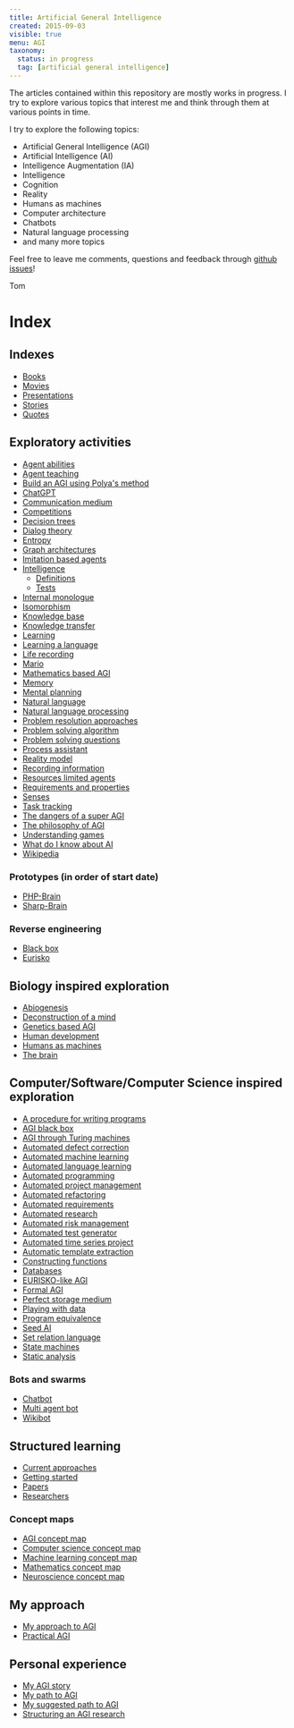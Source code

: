 ```yaml
---
title: Artificial General Intelligence
created: 2015-09-03
visible: true
menu: AGI
taxonomy:
  status: in progress
  tag: [artificial general intelligence]
---
```


The articles contained within this repository are mostly works in progress. I try to explore various topics that interest me and think through them at various points in time.

I try to explore the following topics:

* Artificial General Intelligence (AGI)
* Artificial Intelligence (AI)
* Intelligence Augmentation (IA)
* Intelligence
* Cognition
* Reality
* Humans as machines
* Computer architecture
* Chatbots
* Natural language processing
* and many more topics

Feel free to leave me comments, questions and feedback through [github issues](https://github.com/tomzx/blog.tomrochette.com-content/issues)!

Tom

# Index
## Indexes
* [Books](books/article.md)
* [Movies](movies/article.md)
* [Presentations](presentations/article.md)
* [Stories](stories/article.md)
* [Quotes](quotes/article.md)

## Exploratory activities
* [Agent abilities](agent-abilities/article.md)
* [Agent teaching](agent-teaching/article.md)
* [Build an AGI using Polya's method](build-an-agi-using-polya-method/article.md)
* [ChatGPT](chatgpt/article.md)
* [Communication medium](communication-medium/article.md)
* [Competitions](competitions/article.md)
* [Decision trees](https://github.com/tomzx/decision-trees)
* [Dialog theory](dialog-theory/article.md)
* [Entropy](entropy/article.md)
* [Graph architectures](graph-architectures/article.md)
* [Imitation based agents](imitation-based-agents/article.md)
* [Intelligence](intelligence/article.md)
	* [Definitions](intelligence/definitions/article.md)
	* [Tests](intelligence/tests/article.md)
* [Internal monologue](internal-monologue/article.md)
* [Isomorphism](isomorphism/article.md)
* [Knowledge base](knowledge-base/article.md)
* [Knowledge transfer](knowledge-transfer/article.md)
* [Learning](learning/article.md)
* [Learning a language](learning-a-language/article.md)
* [Life recording](life-recording/article.md)
* [Mario](mario/article.md)
* [Mathematics based AGI](mathematics-based-agi/article.md)
* [Memory](memory/article.md)
* [Mental planning](mental-planning/article.md)
* [Natural language](natural-language/article.md)
* [Natural language processing](natural-language-processing/article.md)
* [Problem resolution approaches](problem-resolution-approaches/article.md)
* [Problem solving algorithm](problem-solving-algorithm/article.md)
* [Problem solving questions](problem-solving-questions/article.md)
* [Process assistant](process-assistant/article.md)
* [Reality model](reality-model/article.md)
* [Recording information](recording-information/article.md)
* [Resources limited agents](resources-limited-agents/article.md)
* [Requirements and properties](requirements-and-properties/article.md)
* [Senses](senses/article.md)
* [Task tracking](task-tracking/article.md)
* [The dangers of a super AGI](the-dangers-of-a-super-agi/article.md)
* [The philosophy of AGI](the-philosophy-of-agi/article.md)
* [Understanding games](understanding-games/article.md)
* [What do I know about AI](what-do-i-know-about-ai/article.md)
* [Wikipedia](wikipedia/article.md)

### Prototypes (in order of start date)
* [PHP-Brain](prototypes/php-brain/article.md)
* [Sharp-Brain](prototypes/sharp-brain/article.md)

### Reverse engineering
* [Black box](reverse-engineering/black-box/article.md)
* [Eurisko](reverse-engineering/eurisko/article.md)

## Biology inspired exploration
* [Abiogenesis](abiogenesis/article.md)
* [Deconstruction of a mind](deconstruction-of-a-mind/article.md)
* [Genetics based AGI](genetics-based-agi/article.md)
* [Human development](human-development/article.md)
* [Humans as machines](humans-as-machines/article.md)
* [The brain](the-brain/article.md)

## Computer/Software/Computer Science inspired exploration
* [A procedure for writing programs](a-procedure-for-writing-programs/article.md)
* [AGI black box](agi-black-box/article.md)
* [AGI through Turing machines](agi-through-turing-machines/article.md)
* [Automated defect correction](automated-defect-correction/article.md)
* [Automated machine learning](automated-machine-learning/article.md)
* [Automated language learning](automated-language-learning/article.md)
* [Automated programming](automated-programming/article.md)
* [Automated project management](automated-project-management/article.md)
* [Automated refactoring](automated-refactoring/article.md)
* [Automated requirements](automated-requirements/article.md)
* [Automated research](automated-research/article.md)
* [Automated risk management](automated-risk-management/article.md)
* [Automated test generator](automated-test-generator/article.md)
* [Automated time series project](automated-time-series-project/article.md)
* [Automatic template extraction](automatic-template-extraction/article.md)
* [Constructing functions](constructing-functions/article.md)
* [Databases](databases/article.md)
* [EURISKO-like AGI](eurisko-like-agi/article.md)
* [Formal AGI](formal-agi/article.md)
* [Perfect storage medium](perfect-storage-medium/article.md)
* [Playing with data](playing-with-data/article.md)
* [Program equivalence](program-equivalence/article.md)
* [Seed AI](seed-ai/article.md)
* [Set relation language](set-relation-language/article.md)
* [State machines](state-machines/article.md)
* [Static analysis](static-analysis/article.md)

### Bots and swarms
* [Chatbot](chatbot/article.md)
* [Multi agent bot](multi-agent-bot/article.md)
* [Wikibot](wikibot/article.md)

## Structured learning
* [Current approaches](current-approaches/article.md)
* [Getting started](getting-started/article.md)
* [Papers](papers/article.md)
* [Researchers](researchers/article.md)

### Concept maps
* [AGI concept map](https://github.com/tomzx/agi-concept-map)
* [Computer science concept map](https://github.com/tomzx/computer-science-concept-map)
* [Machine learning concept map](https://github.com/tomzx/machine-learning-concept-map)
* [Mathematics concept map](https://github.com/tomzx/mathematics-concept-map)
* [Neuroscience concept map](https://github.com/tomzx/neuroscience-concept-map)

## My approach
* [My approach to AGI](my-approach-to-agi/article.md)
* [Practical AGI](practical-agi/article.md)

## Personal experience
* [My AGI story](my-agi-story/article.md)
* [My path to AGI](my-path-to-agi/article.md)
* [My suggested path to AGI](my-suggested-path-to-agi/article.md)
* [Structuring an AGI research](structuring-an-agi-research/article.md)
